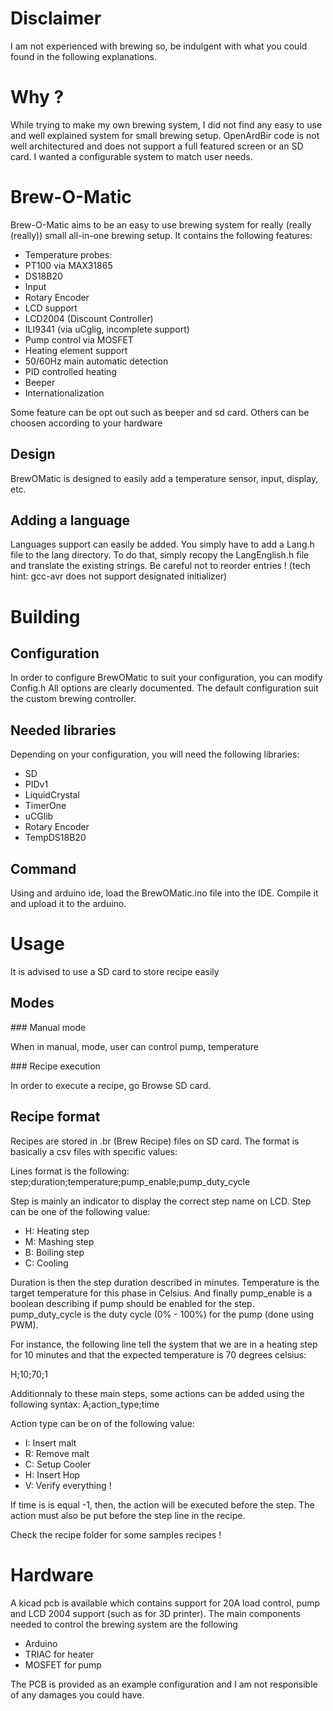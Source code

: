 # Disclaimer

I am not experienced with brewing so, be indulgent with what you could found in the following explanations.

# Why ?

While trying to make my own brewing system, I did not find any easy to use and well explained system for small brewing setup.
OpenArdBir code is not well architectured and does not support a full featured screen or an SD card.
I wanted a configurable system to match user needs.

#  Brew-O-Matic

Brew-O-Matic aims to be an easy to use brewing system for really (really (really)) small  all-in-one brewing setup.
It contains the following features:
* Temperature probes:
 * PT100 via MAX31865
 * DS18B20
* Input
 * Rotary Encoder
* LCD support
 * LCD2004 (Discount Controller)
 * ILI9341 (via uCglig, incomplete support)
* Pump control via MOSFET
* Heating element support
 * 50/60Hz main automatic detection
 * PID controlled heating
* Beeper
* Internationalization

Some feature can be opt out such as beeper and sd card.
Others can be choosen according to your hardware

## Design

BrewOMatic is designed to easily add a temperature sensor, input, display, etc.

## Adding a language

Languages support can easily be added. You simply have to add a Lang<YourLanguage>.h file to the lang directory.
To do that, simply recopy the LangEnglish.h file and translate the existing strings.
Be careful not to reorder entries ! (tech hint: gcc-avr does not support designated initializer)

# Building

## Configuration

In order to configure BrewOMatic to suit your configuration, you can modify Config.h
All options are clearly documented. The default configuration suit the custom brewing controller.

## Needed libraries

Depending on your configuration, you will need the following libraries:
* SD
* PIDv1
* LiquidCrystal
* TimerOne
* uCGlib
* Rotary Encoder
* TempDS18B20

## Command

Using and arduino ide, load the BrewOMatic.ino file into the IDE.
Compile it and upload it to the arduino.

# Usage

It is advised to use a SD card to store recipe easily

## Modes

### Manual mode

When in manual, mode, user can control pump, temperature

### Recipe execution

In order to execute a recipe, go Browse SD card.

## Recipe format

Recipes are stored in .br (Brew Recipe) files on SD card.
The format is basically a csv files with specific values:

Lines format is the following:
step;duration;temperature;pump_enable;pump_duty_cycle

Step is mainly an indicator to display the correct step name on LCD.
Step can be one of the following value:
 - H: Heating step
 - M: Mashing step
 - B: Boiling step
 - C: Cooling

Duration is then the step duration described in minutes.
Temperature is the target temperature for this phase in Celsius.
And finally pump_enable is a boolean describing if pump should be enabled for the
step. pump_duty_cycle is the duty cycle (0% - 100%) for the pump (done using PWM).


For instance, the following line tell the system that we are in a heating step for 10 minutes
and that the expected temperature is 70 degrees celsius:

H;10;70;1

Additionnaly to these main steps, some actions can be added using the following syntax:
A;action_type;time

Action type can be on of the following value:
 - I: Insert malt
 - R: Remove malt
 - C: Setup Cooler
 - H: Insert Hop
 - V: Verify everything !

If time is is equal -1, then, the action will be executed before the step.
The action must also be put before the step line in the recipe.

Check the recipe folder for some samples recipes !

# Hardware

A kicad pcb is available which contains support for 20A load control, pump and LCD 2004 support (such as for 3D printer).
The main components needed to control the brewing system are the following
* Arduino
* TRIAC for heater
* MOSFET for pump

The PCB is provided as an example configuration and I am not responsible of any damages you could have.
